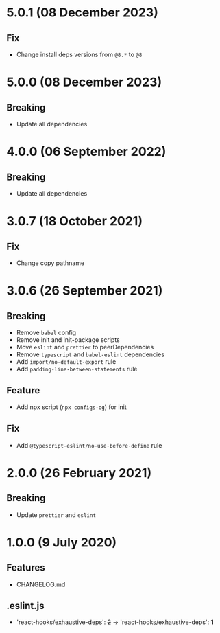 # 5.0.1 (08 December 2023)

## Fix

-  Change install deps versions from `@8.*` to `@8`

# 5.0.0 (08 December 2023)

## Breaking

-  Update all dependencies

# 4.0.0 (06 September 2022)

## Breaking

-  Update all dependencies

# 3.0.7 (18 October 2021)

## Fix

-   Change copy pathname

# 3.0.6 (26 September 2021)

## Breaking

-   Remove `babel` config
-   Remove init and init-package scripts
-   Move `eslint` and `prettier` to peerDependencies
-   Remove `typescript` and `babel-eslint` dependencies
-   Add `import/no-default-export` rule
-   Add `padding-line-between-statements` rule

## Feature

-   Add npx script (`npx configs-og`) for init

## Fix

-   Add `@typescript-eslint/no-use-before-define` rule

# 2.0.0 (26 February 2021)

## Breaking

-   Update `prettier` and `eslint`

# 1.0.0 (9 July 2020)

## Features

-   CHANGELOG.md

## .eslint.js

-   'react-hooks/exhaustive-deps': ~~2~~ -> 'react-hooks/exhaustive-deps': **1**
